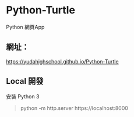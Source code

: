 # Python-Turtle
Python 網頁App

## 網址：
https://yudahighschool.github.io/Python-Turtle

## Local 開發
安裝 Python 3
> python -m http.server
https://localhost:8000
